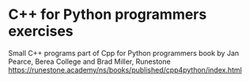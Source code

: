 # C++ for Python programmers exercises
Small C++ programs part of Cpp for Python programmers book by Jan Pearce, Berea College and Brad Miller, Runestone 
https://runestone.academy/ns/books/published/cpp4python/index.html
